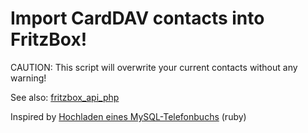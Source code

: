 # Import CardDAV contacts into FritzBox!

CAUTION: This script will overwrite your current contacts without any warning!

See also: [fritzbox_api_php](https://github.com/carlos22/fritzbox_api_php)

Inspired by [Hochladen eines MySQL-Telefonbuchs](http://www.wehavemorefun.de/fritzbox/Hochladen_eines_MySQL-Telefonbuchs) (ruby)